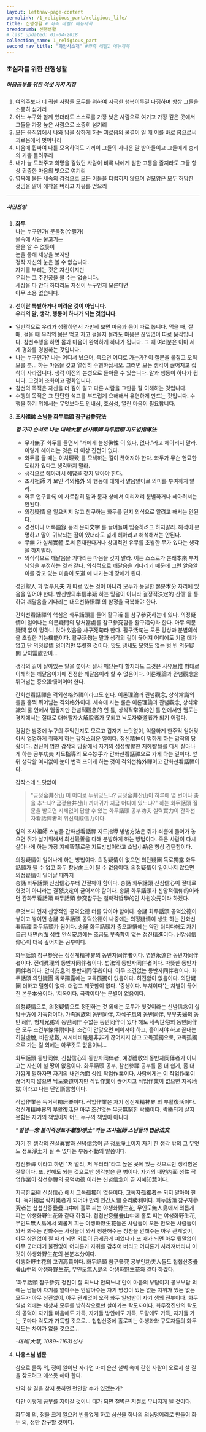 ```yaml
---
layout: leftnav-page-content
permalink: /1_religious_part/religious_life/
title: 신행생활 # 좌측 레벨2 메뉴제목
breadcrumb: 신행생활 
# last_updated: 01-04-2018 
collection_name: 1_religious_part
second_nav_title: "화암사소개" #좌측 레벨1 메뉴제목
---
```


### **초심자를 위한 신행생활**

##### **마음공부를 위한 여섯 가지 지침**
1. 여의주보다 더 귀한 사람들 모두를 위하여 지극한 행복이루길 다짐하며 항상 그들을 소중히 섬기리
2. 어느 누구와 함께 있더라도 스스로를 가장 낮은 사람으로 여기고 가장 깊은 곳에서 그들을 가장 높은 사람으로 소중히 섬기리
3. 모든 움직임에서 나와 남을 상하게 하는 괴로움의 물결이 일 때 이를 바로 봄으로써 괴로움에서 벗어나리
4. 미움에 휩싸여 나를 모욕하여도 기꺼이 그들의 사나운 말 받아들이고 그들에게 승리의 기쁨 돌려주리
5. 내가 늘 도와주고 희망을 걸었던 사람이 비록 나에게 심한 고통을 줄지라도 그들 항상 귀중한 마음의 벗으로 여기리
6. 영욕에 물든 세속의 감정으로 모든 이들을 더럽히지 않으며 겉모양은 모두 허망한 것임을 알아 애착을 버리고 자유를 얻으리

---
##### **시민선방**
1. **화두**
	<br> 나는 누구인가/ 문윤정(수필가)
	<br> 물속에 사는 물고기는 
	<br> 물을 알 수 없듯이
	<br> 눈을 통해 세상을 보지만
	<br> 정작 자신의 눈은 볼 수 없습니다.
	<br> 자기를 부리는 것은 자신이지만
	<br> 우리는 그 주인공을 볼 수는 없습니다.
	<br> 세상을 다 안다 하더라도 자신이 누구인지 모른다면
	<br> 아무 소용 없습니다.

2. **선이란 특별하거나 어려운 것이 아닙니다.<br> 우리의 말, 생각, 행동이 하나가 되는 것입니다.**	
- 일반적으로 우리가 생활하면서 가만히 보면 마음과 몸이 따로 놉니다. 먹을 때, 잘 때, 걸을 때 우리의 몸은 먹고 자고 걸을지 몰라도 마음은 끊임없이 따로 움직입니다. 참선수행을 하면 몸과 마음이 완벽하게 하나가 됩니다. 그 때 여러분은 이미 세계 평화를 경험하는 것입니다.  
- 나는 누구인가? 나는 어디서 났으며, 죽으면 어디로 가는가? 이 질문을 붙잡고 오직 모를 뿐... 하는 마음을 갖고 열심히 수행하십시오. 그러면 모든 생각이 끊어지고 집착이 사라집니다. 생각 이전의 본성으로 돌아올 수 있습니다. 말과 행동이 하나가 됩니다. 그것이 조화이고 평화입니다. 
- 참선의 목적은 자신을 더 깊이 알고 다른 사람을 그만큼 잘 이해하는 것입니다. 
- 수행의 목적은 그 단단한 석고를 부드럽게 요해해서 유연하게 만드는 것입니다. 수행을 하기 위해서는 무엇보다도 인내심, 조심성, 열린 마음이 필요합니다.<br>


3. **조사祖師 스님들 화두話頭 참구법參究法**

	***열 가지 순서로 나눈 대혜大慧 선사禪師 화두話頭 지도법指導法***
	- 무자無子 화두를 들면서 "개에게 불성佛性 이 있다, 없다."라고 헤아리지 말라. 이렇게 헤아리는 것은 더 이상 진전이 없다.
	- 화두를 들 때는 이치理致 를 모색하는 길이 끊어져야 한다. 화두가 무슨 현묘한 도리가 있다고 생각하지 말라.
	- 생각으로 헤아려서 해답을 찾지 말아야 한다.
	- 조사祖師 가 보인 격외格外 의 행동에 대해서 알음알이로 의미를 부여하지 말라.
	- 화두 언구言句 에 사로잡혀 말과 문자 상에서 이리저리 분별하거나 헤아려서는 안된다.
	- 의정疑情 을 일으키지 않고 참구하는 화두를 단지 의식으로 알려고 해서는 안된다.
	- 경전이나 어록語錄 등의 문자文字 를 끌어들여 입증하려고 하지말라. 해석이 분명하고 말이 귀착되는 점이 있더라도 넓게 헤아리고 해석해서는 안된다.
	- 무無 가 실체實體 로써 존재한다거나 상대적인 유무를 초월한 무가 있다는 생각을 하지말라.
	- 의식적으로 깨달음을 기다리는 마음을 갖지 말라. 이는 스스로가 본래本來 부처님임을 부정하는 것과 같다. 의식적으로 깨달음을 기다리기 때문에 그런 알음알이를 갖고 있는 마음이 도道 에 나가는데 장애가 된다.

	성인聖人 과 범부凡夫 가 따로 있는 것이 아니라
	모두가 동일한 본분本分 자리에 있음을 믿어야 한다.
	반신반의半信半疑 하는 믿음이 아니라 결정적決定的 신信 을 통하여 깨달음을 기다리는 대오선待悟禪 의 함정을 극복해야 한다. 

	간화선看話禪의 핵심은 화두話頭를 들어 활구活 를 참구參究하는데 있다.
	의정疑情이 일어나는 의문疑問의 당처當處를 참구參究함을 활구活句라 한다.
	아무 의문疑問 없이 멍하니 앉아 있음을 사구死句라 한다.
	활구活句는 모든 망상과 분별의식을 초월한 기능機能이다.
	활구活句는 말과 생각의 길이 끊어져 어디에도 기댈 데가 없고 단 의정疑情 덩어리만 뚜렷한 것이다.
	맛도 냄새도 모양도 없는 텅 빈 의문疑問 당처當處만이...

	생각의 길이 살아있는 말을 쫓아서 설사 깨닫는다 할지라도 그것은 사유思惟 형태로 이해하는 깨달음이기에 진정한 깨달음이라 할 수 없음이다. 이론理論과 관념觀念을 뛰어넘는 증오證悟이어야 한다.

	간화선看話禪을 격외선格外禪이라고도 한다. 이론理論과 관념觀念, 상식常識의 틀을 훌쩍 뛰어넘는 격외格外이다. 세속에 사는 룰은 이론理論과 관념觀念, 상식常識의 룰 안에서 맴돌지만 관념적觀念的
	인 틀, 상식적常識的인 틀 안에서만 맴도는 경지에서는 절대로 대해탈자大解脫者가 못되고 낙도자樂道者가 되기 어렵다.

	캄캄한 밤중에 누구의 주먹인지도 모르고 갑자기 느닷없이, 억울하게 한주먹 얻어맞아서 얼얼하게 취하게 하는 갑작스러운 일이다. 정신精神이 멍하게 하는 갑작의 당황이다. 정신이 멍한 갑작의 당황에서 자기의 성성惺惺한 지혜智慧를 다시 살아나게 하는 공부功夫 지도指導의 묘수妙手가 간화선看話禪으로 가게 하는 길이다. 
	앞 뒤 생각할 여지없이 눈이 번쩍 뜨이게 하는 것이 격외선格外禪이고 간화선看話禪이다.

	갑작스레 느닷없이

	> "금정金井산山 이 어디로 누워있느냐? 금정金井산山이 하루에 몇 번이나 춤을 추느냐? 금정金井산山 까마귀가 지금 어디에 있느냐?"
	하는 화두話頭 질문을 받으면 지체없이 답할 수 있는 화두話頭 공부功夫 실력實力이 간화선자看話禪者의 위신력威信力이다.

	앞의 조사祖師 스님들 간화선看話禪 지도指導 방법方法은 쥐가 쇠뿔에 들어가 놓으면 쥐가 살기위해서 최선最善을 다해 분발하게 하는 방법이다. 죽은 사람이 다시 살아나게 하는 가장 지혜智慧로운 지도방법이라고 소납小衲은 항상 감탄함이다. 

	의정疑情이 일어나게 하는 방법이다. 의정疑情이 없으면 의단疑團 독로獨露 화두話頭가 될 수 없고 화두 향상向上이 될 수 없음이다. 의정疑情이 일어나지 않으면 의정疑情이 일어날 때까지 <br>
	송誦 화두話頭 신심信心부터 간절해야 함이다. 
	송誦 화두話頭 신심信心이 절대로 헛것이 아니라는 결정決定이 굳어져야 함이다.
	송誦 화두話頭가 신앙적信仰的이라면 간화두看話頭 화두話頭 參究참구는 철학적哲學的인 차원次元이라 하겠다.

	무엇보다 먼저 신앙적인 공덕公德 터를 닦아야 함이다. 송誦 화두話頭 공덕公德이 쌓이고 쌓이면 송誦 화두話頭 공덕公德이 나중에는 의정疑情이 생生 하는 간화선看話禪 화두話頭가 됨이다. 송誦 화두話頭가 증오證悟에는 약간 더디다해도 자기自己 내면內面 성性 안식安息에는 조금도 부족함이 없는 정진精進이다. 신앙심信仰心이 더욱 깊어지는 공부이다. 

	화두話頭 참구參究는 정신계精神界의 동반자同伴者이다. 영원永遠한 동반자同伴者이다. 진리眞理의 동반자同伴者이다. 법法의 동반자同伴者이다. 따뜻한 동반자同伴者이다. 안식安息의 동반자同伴者이다.
	아무 조건없는 동반자同伴者이다. 화두話頭 의단疑團 독로獨露에는 고독孤獨이 없음이다. 허전함이 없음이다. 의단疑團 더하고 덜함이 없다. 더럽고 깨끗함이 없다. '중생이다. 부처이다'는 차별이 끊어진 본분本分이다. 
	'지옥이다. 극락이다'는 분별이 없음이다.

	의정疑情으로, 의정疑情으로 정진하는 것 외에는 모두가 헛것이라는 신념信念이 십방十方에 가득함이다. 가족家族의 동반同伴, 자식子息의 동반同伴, 부부夫婦의 동반同伴, 형제兄弟의 동반同伴 수없는 동반同伴이 있다 해도 세속世俗의 동반同伴은 모두 조건부條件附이다. 조건이 안맞으면 헤어져야 하고, 흩어져야 하고 끝내는 허탈虛脫, 비관悲觀, 시시비비是是非非가 끊어지지 않고 고독孤獨으로, 고독孤獨으로 가는 길 외에는 아무것도 없음이니…

	화두話頭 동반同伴, 신심信心의 동반자同伴者, 예경禮敬의 동반자同伴者가 아니고는 자신이 설 땅이 없음이다. 화두話頭 공부, 참선參禪 공부를 좀 더 쉽게, 좀 더 가깝게 말하자면 자기의 내면內面 성性 작업作業이다.
	사람에게는 이 작업作業이 끊어지지 않으면 낙도樂道이지만 작업作業이 끊어지고 작업作業이 없으면 지옥地獄 이라고 나는 단언斷言함이다.

	작업作業은 독거락獨居樂이다. 작업作業은 자기 정신계精神界 의 부활復活이다. 
	정신계精神界의 부활復活은 아무 조건없는 무궁無窮한 락樂이다. 
	락樂되게 살지 못함은 자기의 책임이지 어느 누구의 책임이 아니다. 

	***"일념一念 불이즉정토不離卽淨土"라는 조사祖師 스님들의 법문法文***

	자기 한 생각의 진실眞實과 신념信念이 곧 정토淨土이지 자기 한 생각 밖의 그 무엇도 정토淨土가 될 수 없다는 부동不動의 말씀이다.

	참선參禪 이라고 하면 "저 멀리, 저 우러러"라고 높은 곳에 있는 것으로만 생각함은 잘못이다.
	또, 안해도 되는 것으로만 생각함은 큰 병이다. 자기의 내면內面 성性 작업作業이 참선參禪의 공덕功德 이라는 신념信念이 곧 지혜知慧이다.

	지극한至極 신심信心 에서 고독孤獨이 없음이다. 고독자孤獨者는 되지 말아야 한다.
	독거獨居 락자樂者가 되어야 만리 인간人間 승리勝利이다.
	화두話頭 참구자參究者는 첩첩산중疊疊山中에 홀로 피는 야생화野生花, 무인도無人島에서 외롭게 피는 야생화野生花와 같다 하겠다. 첩첩산중疊疊山中에 홀로 피는 야생화野生花, 무인도無人島에서 외롭게 피는 야생화野生花들은 사람들이 오든 안오든 사람들이 와서 봐주든 안봐주든 사람들이 와서 칭찬해주든 칭찬을 안해주든 아무 관계없이, 아무 상관없이 필 때가 되면 외로이 곱게곱게 피었다가 또 때가 되면 아무 뒷말없이 아무 군더더기 불편없이 어디론가 자취를 감추어 버리고 어디론가 사라져버리니 이것이 야생화野生花의 본분本分이다.<br>
	야생화野生花의 고귀高貴이다. 화두話頭 참구參究 공부인功夫人들도 첩첩산중疊疊山中의 야생화野生花, 무인도無人島의 야생화野生花와 같다 하겠다.

	'화두話頭 참구參究 정진이 잘 되느냐 안되느냐'만이 마음의 부담이지 공부부담 외에는 남들이 자기를 알아주든 안알아주든 자기 명성이 있든 없든 지위가 있든 없든 모두가 아무 상관없이, 아무 관계없이 오직 화두 일념만이 자기 생의 전부이다. 화두일념 외에는 세상사 모두를 방하착으로만 살아가는 락도자이다.
	화두정진만의 락도의 공덕이 자기들 마음에도 가득, 자기들 방안에도 가득, 도량에도 가득, 자기들 가는 곳마다 락도가 가득할 것으로...
	첩첩산중에 홀로피는 야생화와 구도자들의 화두 락도는 차이가 없을 것으로... 

	*-대혜(大慧, 1089~1163)선사*

4. **나옹스님 법문**

	참으로 몰록 의, 정이 일어난 자라면
	마치 은산 철벽 속에 갇힌 사람이
	오로지 살 길을 찾으려고
	애쓰듯 해야 한다.

	만약 살 길을 찾지 못하면
	편안할 수가 있겠는가?

	다만 이렇게 공부를 지어갈 것이니
	때가 되면
	철벽은 저절로 무너지게 될 것이다.

	화두에 의, 정을 크게 일으켜
	빈틈없게 하고
	심신을 하나의 의심덩어리로 만들어
	화두 의, 정만 참구할 것이다.


<!-- <table class="table-v">
	<tr>
		<td>More content</td>
		<td>Test: <br><br> (1) Lorem Ipsum comes from sections 1.10.32 and 1.10.33 of "de Finibus Bonorum et Malorum" (The Extremes of Good and Evil) by Cicero, written in 45 BC. <br> (2) This book is a treatise on the theory of ethics, very popular during the Renaissance.</td>
	</tr>
	<tr>
		<td>New content</td>
		<td>he first line of Lorem Ipsum, "Lorem ipsum dolor sit amet..", comes from a line in section 1.10.32.</td>
	</tr>
	<tr>
		<td>Some content</td>
		<td><b>Certificate of Registration</b> <br>(i) Dummy content - blah <br>(ii) More dummy content - bleh <br> (iii) Some more dummy content - blub <br><br> **Last bit of dummy content** - gah</td>
	</tr>
</table> -->


<!-- 3. Many desktop publishing packages and web page editors now use Lorem Ipsum as their default model text, and a search for 'lorem ipsum' will uncover many web sites still in their infancy:
* Various versions have evolved over the [years](https://www.google.com.sg/search?q=year&oq=year&aqs=chrome..69i57j69i61j0l4.326j0j4&sourceid=chrome&ie=UTF-8){:target="_blank"} 
* sometimes by accident, sometimes on purpose (injected humour and the like).
---

A sample download file can be found [here]({{site.baseurl}}/files/guides/guide-new-application.pdf)

For further clarification, please email [dummy_email@dummy.com](mailto:dummy_email@dummy.com).       -->
